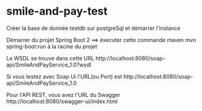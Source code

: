 # smile-and-pay-test

Créer la base de donnée testdb sur postgreSql et démarrer l'instance

Démarrer du projet Spring Boot 2 ==> éxecuter cette commande maven mvn spring-boot:run à la racine du projet

Le WSDL se trouve dans cette URL http://localhost:8080/soap-api/SmileAndPayService_1.0?wsdl

Si vous testez avec Soap Ui l'URL(ou Port) est http://localhost:8080/soap-api/SmileAndPayService_1.0

Pour l'API REST, vous avez l'URL du Swagger http://localhost:8080/swagger-ui/index.html 
